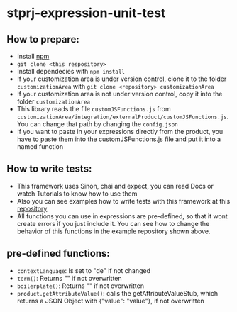 # stprj-expression-unit-test
## How to prepare:
- Install [npm](https://www.npmjs.com/get-npm)
- ```git clone <this respository>```
- Install dependecies with ```npm install```
- If your customization area is under version control, clone it to the folder ```customizationArea``` with ```git clone <repository> customizationArea```
- If your customization area is not under version control, copy it into the folder ```customizationArea```
- This library reads the file ```customJSFunctions.js``` from ```customizationArea/integration/externalProduct/customJSFunctions.js```. You can change that path by changing the ```config.json```
- If you want to paste in your expressions directly from the product, you have to paste them into the customJSFunctions.js file and put it into a named function

## How to write tests:
- This framework uses Sinon, chai and expect, you can read Docs or watch Tutorials to know how to use them
- Also you can see examples how to write tests with this framework at this [repository](https://github.com/OpusCapita/stprj-expression-unit-test-examples.git)
- All functions you can use in expressions are pre-defined, so that it wont create errors if you just include it. You can see how to change the behavior of this functions in the example repository shown above.

## pre-defined functions:
- ```contextLanguage```: Is set to "de" if not changed
- ```term()```: Returns "" if not overwritten
- ```boilerplate()```: Returns "" if not overwritten
- ```product.getAttributeValue()```: calls the getAttributeValueStub, which returns a JSON Object with {"value": "value"}, if not overwritten
